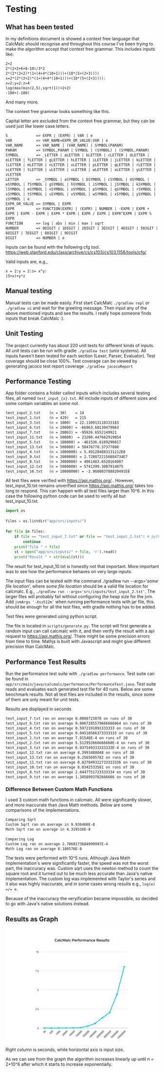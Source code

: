 # Testing

## What has been tested

In my definitions document is showed a context free language that CalcMalc should recognise and throughout this course I've been trying to make the algorithm accept that context free grammar.
This includes inputs like:

```
2+2
2*(2+2+6+8-10)/3*2
2*(2*(2+2)*(1+(4+4*(10+1)))+(10*(5+(2+3))))
x=2*(2*(2+2)*(1+(4+4*(10+1)))+(10*(5+(2+3)))):
x=2:y=2:z=4
log(max(min(2,5),sqrt(1))+2+2)
-100+(-100)
```
And many more.

The context free grammar looks something like this.

Capital letter are excluded from the context free grammar, but they can be used just like lower case letters.

```
S             => EXPR | (EXPR) | VAR | e
VAR           => VAR_NAME=EXPR_OR_VALUE:VAR | e
VAR_NAME      => VAR_NAME | (VAR_NAME) | SYMBOL(PARAM)
PARAM         => SYMBOL,PARAM | SYMBOL | (SYMBOL) | (SYMBOL,PARAM)
SYMBOL        => _LETTER | aLETTER | bLETTER | cLETTER | dLETTER | eLETTER | fLETTER | gLETTER | hLETTER | iLETTER | jLETTER | kLETTER | lLETTER | mLETTER | nLETTER | oLETTER | pLETTER | qLETTER | rLETTER | sLETTER | tLETTER | uLETTER | vLETTER | wLETTER | xLETTER | yLETTER | zLETTER 
LETTER        => _SYMBOL | aSYMBOL | bSYMBOL | cSYMBOL | dSYMBOL | eSYMBOL | fSYMBOL | gSYMBOL | hSYMBOL | iSYMBOL | jSYMBOL | kSYMBOL | lSYMBOL | mSYMBOL | nSYMBOL | oSYMBOL | pSYMBOL | qSYMBOL | rSYMBOL | sSYMBOL | tSYMBOL | uSYMBOL | vSYMBOL | wSYMBOL | xSYMBOL | ySYMBOL | zSYMBOL | e
EXPR_OR_VALUE => SYMBOL | EXPR
EXPR          => FUNCTION(EXPR) | (EXPR) | NUMBER | -EXPR | EXPR + EXPR | EXPR - EXPR | EXPR * EXPR | EXPR / EXPR | EXPR^EXPR | EXPR % EXPR
FUNCTION      => log | abs | min | max | sqrt 
NUMBER        => 0DIGIT | 1DIGIT | 2DIGIT | 3DIGIT | 4DIGIT | 5DIGIT | 6DIGIT | 7DIGIT | 8DIGIT | 9DIGIT
DIGIT         => NUMBER | e
```

Inputs can be found with the following cfg tool.
https://web.stanford.edu/class/archive/cs/cs103/cs103.1156/tools/cfg/

Valid inputs are, e.g., 
```
x = 2:y = 2:z= x^y:
(5+x)+y*z
```

## Manual testing

Manual tests can be made easily. First start CalcMalc `./gradlew repl` or `./gradlew ui` and wait for the greeting message. Then input any of the above mentioned inputs and see the results. I really hope someone finds inputs that break CalcMalc :).

## Unit Testing

The project currently has about 220 unit tests for different kinds of inputs. All unit tests can be run with gradle `./gradlew test` (unix systems).
All inputs haven't been tested for each section (Lexer, Parser, Evaluator). Test coverage should be close 100%. Test coverage can be viewed by generating jacoco test report coverage `./gradlew jacocoReport`

## Performance Testing

App folder contains a folder called inputs which includes several testing files, all named `test_input_{x}.txt`. All include inputs of different sizes and some contain variables an some not. 

```
test_input_2.txt    (n = 30)    = 14
test_input_1.txt    (n = 429)   = 215
test_input_3.txt    (n = 1000)  = 22.130913118333183
test_input_6.txt    (n = 20000) = -66963.60130479863
test_input_7.txt    (n = 20063) = -95926.6552149921
test_input_11.txt   (n = 50000)  = 23200.447662919054
test_input_5.txt    (n = 100000) = -461536.8189290817
test_input_13.txt   (n = 500000) = 58476770.37377888
test_input_4.txt    (n = 1000000) = 5.491284883131212E8
test_input_9.txt    (n = 2000000) = 2.7280722156884734E7
test_input_8.txt    (n = 3000000) = 4061403.6528164987
test_input_12.txt   (n = 5000000) = 5741399.3087914875
test_input_10.txt   (n = 10000000) = -2.960803788820491E8
```

All test files were verified with https://api.mathjs.org/ . However, test_input_10.txt remains unverified since https://api.mathjs.org/ takes too long to respond. This can happen with all test files larger than 10^6. In this case the following python code can be used to verify all but test_input_10.txt.

```python
import os

files = os.listdir("app/src/inputs/")

for file in files:
    if file == "test_input_7.txt" or file == "test_input_2.txt": # python can evaluate my program
        continue
    print("file " + file)
    st = open("app/src/inputs/" + file, 'r').read()
    print("Result " + str(eval(st)))
```
The result for test_input_10.txt is honestly not that important. More important was to see how the performance behaves on very large inputs.


The input files can be tested with the command ./gradlew run --args='_some file location_', where _some file location_ should be a valid file location for calcmalc. E.g., 
`./gradlew run --args='src/inputs/test_input_2.txt'`. The larger files will probably fail without configuring the heap size for the jvm. Add `jvmArgs '-Xss512m'` when running performance tests with jar file, this should be enough for all the test files, with gradle nothing has to be added.

Test files were generated using python script.

The file is located in `scripts/generate.py`. The script will first generate a random input can call calcmalc with it, and then verify the result with a api request to https://api.mathjs.org/.
There might be some precision errors from time to time. Mathjs is built with Javascript and might give different precision than CalcMalc.

## Performance Test Results

Run the performance test suite with `./gradlew performance`. Test suite can be found in `app/src/main/java/calcmalc/performance/PerformanceTest.java`. Test suite reads and evaluates each generated test file for 40 runs. Below are some benchmark results. Not all test files are included in the results, since some of them are only meant for unit tests.

Results are displayed in seconds
```
test_input_7.txt ran on average 0.0068723878 on runs of 30
test_input_6.txt ran on average 0.0067285579666666664 on runs of 30
test_input_4.txt ran on average 0.5972191891333333 on runs of 30
test_input_5.txt ran on average 0.04518566373333333 on runs of 30
test_input_1.txt ran on average 7.81546E-4 on runs of 30
test_input_2.txt ran on average 5.512952666666668E-4 on runs of 30
test_input_3.txt ran on average 6.937549333333333E-4 on runs of 30
test_input_12.txt ran on average 4.3993488048 on runs of 30
test_input_13.txt ran on average 0.2565695782 on runs of 30
test_input_11.txt ran on average 0.027049322733333336 on runs of 30
test_input_10.txt ran on average 8.0342533581 on runs of 30
test_input_8.txt ran on average 2.0447751723333334 on runs of 30
test_input_9.txt ran on average 1.3458993782666666 on runs of 30
```

### Difference Between Custom Math Functions

I used 3 custom math functions in calcmalc. All were significantly slower, and more inaccurate than Java Math methods. Below are some comparisons of the implementations.

```
Comparing Sqrt
Custom Sqrt ran on average in 9.936466E-8
Math Sqrt ran on average in 4.319516E-8

Comparing Log
Custom Log ran on average 2.7860173684999997E-4
Math Log ran on average 8.180576E-8
```

The tests were performed with 10^5 runs. Although Java Math implementation's were significantly faster, the speed was not the worst part, the inaccuracy was. Custom sqrt uses the newton method to count the square root and it turned out to be much less accurate than Java's native implementation. The custom log was implemented with Taylor's series and it also was highly inaccurate, and in some cases wrong results e.g., `log(e) =/= e`.

Because of the inaccuracy the veryification became impossible, so decided to go with Java's native solutions instead.

## Results as Graph

<img src="https://raw.githubusercontent.com/nnecklace/calc-malc/main/docs/images/graph.png" width="800px"/>

Right column is seconds, while horizontal axis is input size.

As we can see from the graph the algorithm increases linearly up until n = 2*10^6 after which it starts to increase exponentially.
